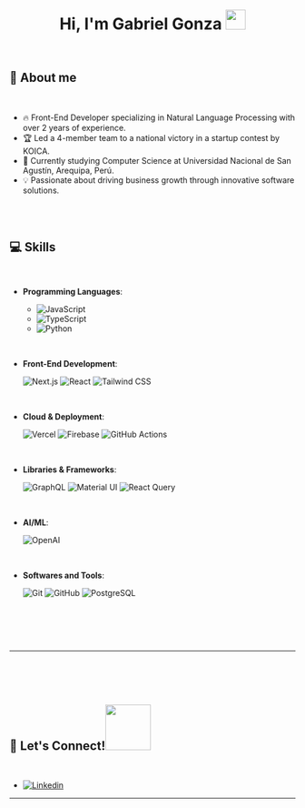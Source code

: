 <h1 align="center"><b>Hi, I'm Gabriel Gonza </b><img src="https://emojis.slackmojis.com/emojis/images/1643514370/15639/meow_wave.gif?1643514370" width="35"></h1>

<br>

## 🚀 **About me**

<br>

- 🔥 Front-End Developer specializing in Natural Language Processing with over 2 years of experience.
- 🏆 Led a 4-member team to a national victory in a startup contest by KOICA.
- 🌱 Currently studying Computer Science at Universidad Nacional de San Agustín, Arequipa, Perú.
- 💡 Passionate about driving business growth through innovative software solutions.

<br><br>

## 💻 <b>Skills</b>
<br>

<p align="center">

- **Programming Languages**:
  
	- ![JavaScript](https://img.shields.io/badge/-JavaScript-F7DF1E?style=for-the-badge&logo=javascript&logoColor=black)
	- ![TypeScript](https://img.shields.io/badge/-TypeScript-007ACC?style=for-the-badge&logo=typescript&logoColor=white)
	- ![Python](https://img.shields.io/badge/-Python-3776AB?style=for-the-badge&logo=python&logoColor=white)

<br>   
    
- **Front-End Development**:

   ![Next.js](https://img.shields.io/badge/-Next.js-000000?style=for-the-badge&logo=next.js&logoColor=white)
   ![React](https://img.shields.io/badge/-React-61DAFB?style=for-the-badge&logo=react&logoColor=black)
   ![Tailwind CSS](https://img.shields.io/badge/-Tailwind_CSS-38B2AC?style=for-the-badge&logo=tailwind-css&logoColor=white)

<br>

- **Cloud & Deployment**:
  
  ![Vercel](https://img.shields.io/badge/-Vercel-black?style=for-the-badge&logo=vercel&logoColor=white)
  ![Firebase](https://img.shields.io/badge/-Firebase-FFCA28?style=for-the-badge&logo=firebase&logoColor=black)
  ![GitHub Actions](https://img.shields.io/badge/-GitHub_Actions-2088FF?style=for-the-badge&logo=github-actions&logoColor=white)

<br>

- **Libraries & Frameworks**:
  
   ![GraphQL](https://img.shields.io/badge/-GraphQL-E10098?style=for-the-badge&logo=graphql&logoColor=white)
   ![Material UI](https://img.shields.io/badge/-Material_UI-0081CB?style=for-the-badge&logo=material-ui&logoColor=white)
   ![React Query](https://img.shields.io/badge/-React_Query-FF4154?style=for-the-badge&logo=react-query&logoColor=white)

<br>

- **AI/ML**:
  
   ![OpenAI](https://img.shields.io/badge/-OpenAI-412991?style=for-the-badge&logo=openai&logoColor=white)

<br>

- **Softwares and Tools**:

    ![Git](https://img.shields.io/badge/-Git-F05032?style=for-the-badge&logo=git&logoColor=white)
    ![GitHub](https://img.shields.io/badge/-GitHub-181717?style=for-the-badge&logo=github&logoColor=white)
    ![PostgreSQL](https://img.shields.io/badge/-PostgreSQL-336791?style=for-the-badge&logo=postgresql&logoColor=white)

<br>

</p>

<br>
<br>

-----

<br>

<br>
<br>

## 🤝 <b>Let's Connect!</b><img src="https://emojis.slackmojis.com/emojis/images/1614384494/15610/handshake.gif?1614384494" width ="80">
<br>
<div align='left'>

- [![Linkedin](https://img.shields.io/badge/-LinkedIn-0077B5?style=for-the-badge&logo=Linkedin&logoColor=white)](www.linkedin.com/in/gadidgc)

---
